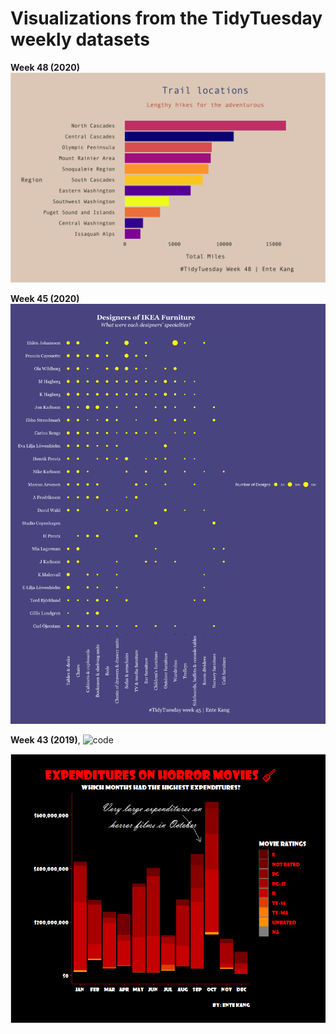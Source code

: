 # Visualizations from the TidyTuesday weekly datasets


**Week 48 (2020)**
![](https://github.com/entekang/TidyTuesday_visualization/blob/main/hiking.png)  
  
**Week 45 (2020)**
![](https://github.com/entekang/TidyTuesday_visualization/blob/main/Ikea.png)  

**Week 43 (2019)**, ![code](https://github.com/entekang/halloween_plots)

![](https://github.com/entekang/halloween_plots/blob/main/Halloween_horror_movies.png)
